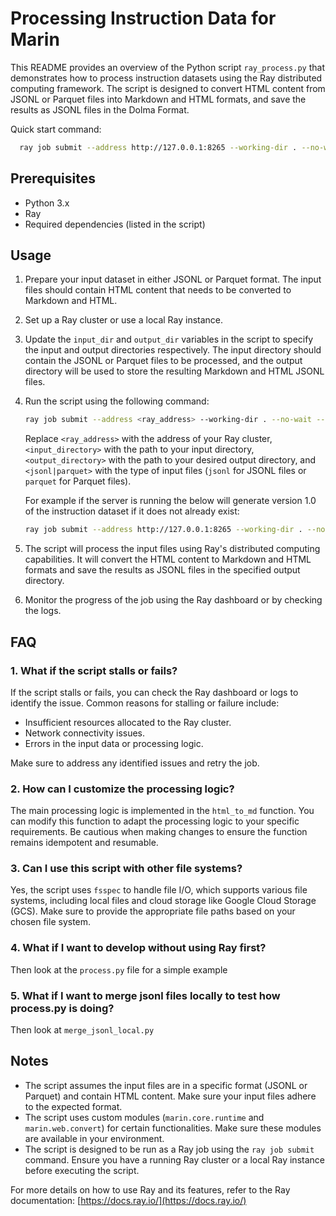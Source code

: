 # Processing Instruction Data for Marin

This README provides an overview of the Python script `ray_process.py` that demonstrates how to process instruction datasets using the Ray distributed computing framework. The script is designed to convert HTML content from JSONL or Parquet files into Markdown and HTML formats, and save the results as JSONL files in the Dolma Format.


Quick start command:
 ```bash
   ray job submit --address http://127.0.0.1:8265 --working-dir . --no-wait -- python process_parquet_fw.py --input_dir gs://marin-data/raw/instruct/ --output_dir gs://marin-data/processed/instruct/ --input_type parquet
 ```
 
## Prerequisites

- Python 3.x
- Ray
- Required dependencies (listed in the script)

## Usage

1. Prepare your input dataset in either JSONL or Parquet format. The input files should contain HTML content that needs to be converted to Markdown and HTML.

2. Set up a Ray cluster or use a local Ray instance.

3. Update the `input_dir` and `output_dir` variables in the script to specify the input and output directories respectively. The input directory should contain the JSONL or Parquet files to be processed, and the output directory will be used to store the resulting Markdown and HTML JSONL files.

4. Run the script using the following command:

   ```bash
   ray job submit --address <ray_address> --working-dir . --no-wait -- python process_parquet_fw.py --input_dir <input_directory> --output_dir <output_directory> --input_type <jsonl|parquet>
   ```

   Replace `<ray_address>` with the address of your Ray cluster, `<input_directory>` with the path to your input directory, `<output_directory>` with the path to your desired output directory, and `<jsonl|parquet>` with the type of input files (`jsonl` for JSONL files or `parquet` for Parquet files).

   For example if the server is running the below will generate version 1.0 of the instruction
   dataset if it does not already exist:
   ```bash
   ray job submit --address http://127.0.0.1:8265 --working-dir . --no-wait -- python process_parquet_fw.py --input_dir gs://marin-data/raw/instruct/ --output_dir gs://marin-data/processed/instruct/ --input_type parquet
   ```

5. The script will process the input files using Ray's distributed computing capabilities. It will convert the HTML content to Markdown and HTML formats and save the results as JSONL files in the specified output directory.

6. Monitor the progress of the job using the Ray dashboard or by checking the logs.

## FAQ

### 1. What if the script stalls or fails?

If the script stalls or fails, you can check the Ray dashboard or logs to identify the issue. Common reasons for stalling or failure include:
- Insufficient resources allocated to the Ray cluster.
- Network connectivity issues.
- Errors in the input data or processing logic.

Make sure to address any identified issues and retry the job.

### 2. How can I customize the processing logic?

The main processing logic is implemented in the `html_to_md` function. You can modify this function to adapt the processing logic to your specific requirements. Be cautious when making changes to ensure the function remains idempotent and resumable.

### 3. Can I use this script with other file systems?

Yes, the script uses `fsspec` to handle file I/O, which supports various file systems, including local files and cloud storage like Google Cloud Storage (GCS). Make sure to provide the appropriate file paths based on your chosen file system.

### 4. What if I want to develop without using Ray first?
Then look at the `process.py` file for a simple example

### 5. What if I want to merge jsonl files locally to test how process.py is doing?
Then look at `merge_jsonl_local.py`

## Notes

- The script assumes the input files are in a specific format (JSONL or Parquet) and contain HTML content. Make sure your input files adhere to the expected format.
- The script uses custom modules (`marin.core.runtime` and `marin.web.convert`) for certain functionalities. Make sure these modules are available in your environment.
- The script is designed to be run as a Ray job using the `ray job submit` command. Ensure you have a running Ray cluster or a local Ray instance before executing the script.

For more details on how to use Ray and its features, refer to the Ray documentation: [https://docs.ray.io/](https://docs.ray.io/)